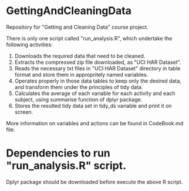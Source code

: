 # GettingAndCleaningData
Repository for "Getting and Cleaning Data" course project.

There is only one script called "run_analysis.R", which undertake the following activities: 

1. Downloads the required data that need to be cleaned.
2. Extracts the compressed zip file downloaded, as "UCI HAR Dataset".
3. Reads the necessary txt files in "UCI HAR Dataset" directory in table format and store them in appropritely named variables.
4. Operates properly in those data tables to keep only the desired data, and transform them under the principles of tidy data.
5. Calculates the average of each variable for each activity and each subject, using summarise function of dplyr package.
6. Stores the resulted tidy data set in tidy_ds variable and print it on screen.

More information on variables and actions can be found in CodeBook.md file.

# Dependencies to run "run_analysis.R" script.
Dplyr package should be downloaded before execute the above R script.


